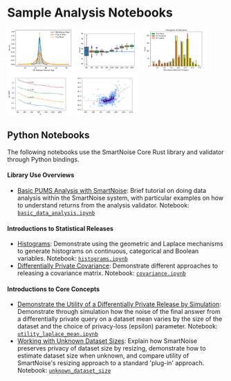 # Sample Analysis Notebooks

[<img src="/images/figs/plugin_mean_comparison.png" alt="Relative error distributions" height="100">](https://github.com/opendifferentialprivacy/smartnoise-samples/tree/master/analysis)
[<img src="/images/figs/example_size.png" alt="Release box plots" height="100">](https://github.com/opendifferentialprivacy/smartnoise-samples/tree/master/analysis)
[<img src="/images/figs/example_education.png" alt="Histogram releases" height="100">](https://github.com/opendifferentialprivacy/smartnoise-samples/tree/master/analysis)
[<img src="/images/figs/example_utility.png" alt="Utility simulations" height="100">](https://github.com/opendifferentialprivacy/smartnoise-samples/tree/master/analysis)
[<img src="/images/figs/example_simulations.png" alt="Bias simulations" height="100">](https://github.com/opendifferentialprivacy/smartnoise-samples/tree/master/analysis)

## Python Notebooks 
The following notebooks use the SmartNoise Core Rust library and validator through Python bindings.

#### Library Use Overviews
* [Basic PUMS Analysis with SmartNoise](https://github.com/opendifferentialprivacy/smartnoise-samples/blob/master/analysis/basic_data_analysis.ipynb):  Brief tutorial on doing data analysis within the SmartNoise system, with particular examples on how to understand returns from the analysis validator. Notebook: [`basic_data_analysis.ipynb`](https://github.com/opendifferentialprivacy/smartnoise-samples/blob/master/analysis/basic_data_analysis.ipynb)

#### Introductions to Statistical Releases
* [Histograms](https://github.com/opendifferentialprivacy/smartnoise-samples/blob/master/analysis/histograms.ipynb): Demonstrate using the geometric and Laplace mechanisms to generate histograms on continuous, categorical and Boolean variables. Notebook: [`histograms.ipynb`](https://github.com/opendifferentialprivacy/smartnoise-samples/blob/master/analysis/histograms.ipynb)
* [Differentially Private Covariance](https://github.com/opendifferentialprivacy/smartnoise-samples/blob/master/analysis/covariance.ipynb): Demonstrate different approaches to releasing a covariance matrix. Notebook: [`covariance.ipynb`](https://github.com/opendifferentialprivacy/smartnoise-samples/blob/master/analysis/covariance.ipynb)

#### Introductions to Core Concepts
* [Demonstrate the Utility of a Differentially Private Release by Simulation](https://github.com/opendifferentialprivacy/smartnoise-samples/blob/master/analysis/utility_laplace_mean.ipynb): Demonstrate through simulation how the noise of the final answer from a differentially private query on a dataset mean varies by the size of the dataset and the choice of privacy-loss (epsilon) parameter. Notebook: [`utility_laplace_mean.ipynb`](https://github.com/opendifferentialprivacy/smartnoise-samples/blob/master/analysis/utility_laplace_mean.ipynb)
* [Working with Unknown Dataset Sizes](https://github.com/opendifferentialprivacy/smartnoise-samples/blob/master/analysis/unknown_dataset_size.ipynb):  Explain how SmartNoise preserves privacy of dataset size by resizing, demonstrate how to estimate dataset size when unknown, and compare utility of SmartNoise's resizing approach to a standard 'plug-in' approach. Notebook: [`unknown_dataset_size`](https://github.com/opendifferentialprivacy/smartnoise-samples/blob/master/analysis/unknown_dataset_size.ipynb)
